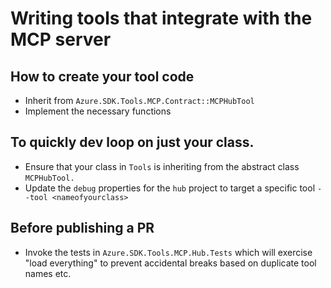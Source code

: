 # Writing tools that integrate with the MCP server

## How to create your tool code

- Inherit from `Azure.SDK.Tools.MCP.Contract::MCPHubTool`
- Implement the necessary functions

## To quickly dev loop on just your class.

- Ensure that your class in `Tools` is inheriting from the abstract class `MCPHubTool.`
- Update the `debug` properties for the `hub` project to target a specific tool `--tool <nameofyourclass>`

## Before publishing a PR

- Invoke the tests in `Azure.SDK.Tools.MCP.Hub.Tests` which will exercise "load everything" to prevent accidental breaks based on duplicate tool names etc.
